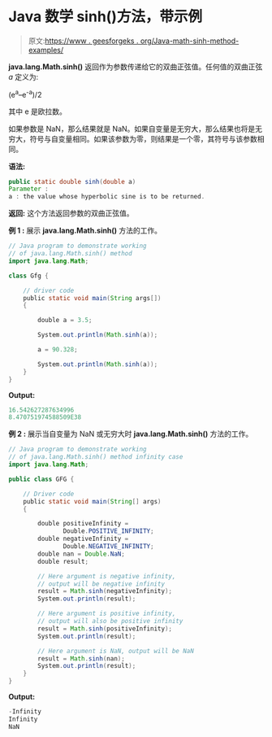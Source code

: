 # Java 数学 sinh()方法，带示例

> 原文:[https://www . geesforgeks . org/Java-math-sinh-method-examples/](https://www.geeksforgeeks.org/java-math-sinh-method-examples/)

**java.lang.Math.sinh()** 返回作为参数传递给它的双曲正弦值。任何值的双曲正弦 *a* 定义为:

(e<sup>a</sup>–e<sup>-a</sup>)/2

其中 e 是欧拉数。

如果参数是 NaN，那么结果就是 NaN。如果自变量是无穷大，那么结果也将是无穷大，符号与自变量相同。如果该参数为零，则结果是一个零，其符号与该参数相同。

**语法:**

```java
public static double sinh(double a)
Parameter :
a : the value whose hyperbolic sine is to be returned.

```

**返回:**
这个方法返回参数的双曲正弦值。

**例 1 :** 展示 **java.lang.Math.sinh()** 方法的工作。

```java
// Java program to demonstrate working
// of java.lang.Math.sinh() method
import java.lang.Math;

class Gfg {

    // driver code
    public static void main(String args[])
    {

        double a = 3.5;

        System.out.println(Math.sinh(a));

        a = 90.328;

        System.out.println(Math.sinh(a));
    }
}
```

**Output:**

```java
16.542627287634996
8.470751974588509E38

```

**例 2 :** 展示当自变量为 NaN 或无穷大时 **java.lang.Math.sinh()** 方法的工作。

```java
// Java program to demonstrate working
// of java.lang.Math.sinh() method infinity case
import java.lang.Math;

public class GFG {

    // Driver code
    public static void main(String[] args)
    {

        double positiveInfinity = 
               Double.POSITIVE_INFINITY;
        double negativeInfinity = 
               Double.NEGATIVE_INFINITY;
        double nan = Double.NaN;
        double result;

        // Here argument is negative infinity,
        // output will be negative infinity
        result = Math.sinh(negativeInfinity);
        System.out.println(result);

        // Here argument is positive infinity,
        // output will also be positive infinity
        result = Math.sinh(positiveInfinity);
        System.out.println(result);

        // Here argument is NaN, output will be NaN
        result = Math.sinh(nan);
        System.out.println(result);
    }
}
```

**Output:**

```java
-Infinity
Infinity
NaN

```